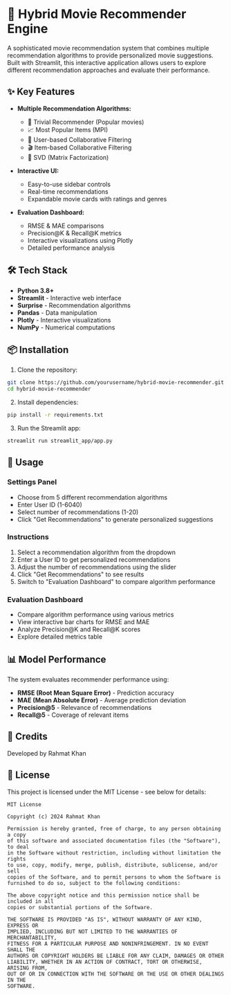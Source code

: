 # 🎥 Hybrid Movie Recommender Engine

A sophisticated movie recommendation system that combines multiple recommendation algorithms to provide personalized movie suggestions. Built with Streamlit, this interactive application allows users to explore different recommendation approaches and evaluate their performance.

## ✨ Key Features

- **Multiple Recommendation Algorithms:**
  - 🎯 Trivial Recommender (Popular movies)
  - 📈 Most Popular Items (MPI)
  - 👥 User-based Collaborative Filtering
  - 🎬 Item-based Collaborative Filtering
  - 🔢 SVD (Matrix Factorization)
- **Interactive UI:**

  - Easy-to-use sidebar controls
  - Real-time recommendations
  - Expandable movie cards with ratings and genres
- **Evaluation Dashboard:**
  - RMSE & MAE comparisons
  - Precision@K & Recall@K metrics
  - Interactive visualizations using Plotly
  - Detailed performance analysis

## 🛠️ Tech Stack

- **Python 3.8+**
- **Streamlit** - Interactive web interface
- **Surprise** - Recommendation algorithms
- **Pandas** - Data manipulation
- **Plotly** - Interactive visualizations
- **NumPy** - Numerical computations

## 📦 Installation

1. Clone the repository:
```bash
git clone https://github.com/yourusername/hybrid-movie-recommender.git
cd hybrid-movie-recommender
```

2. Install dependencies:
```bash
pip install -r requirements.txt
```

3. Run the Streamlit app:
```bash
streamlit run streamlit_app/app.py
```

## 🚀 Usage

### Settings Panel
- Choose from 5 different recommendation algorithms
- Enter User ID (1-6040)
- Select number of recommendations (1-20)
- Click "Get Recommendations" to generate personalized suggestions

### Instructions
1. Select a recommendation algorithm from the dropdown
2. Enter a User ID to get personalized recommendations
3. Adjust the number of recommendations using the slider
4. Click "Get Recommendations" to see results
5. Switch to "Evaluation Dashboard" to compare algorithm performance

### Evaluation Dashboard
- Compare algorithm performance using various metrics
- View interactive bar charts for RMSE and MAE
- Analyze Precision@K and Recall@K scores
- Explore detailed metrics table

## 📊 Model Performance

The system evaluates recommender performance using:
- **RMSE (Root Mean Square Error)** - Prediction accuracy
- **MAE (Mean Absolute Error)** - Average prediction deviation
- **Precision@5** - Relevance of recommendations
- **Recall@5** - Coverage of relevant items

## 👤 Credits

Developed by Rahmat Khan

## 📄 License

This project is licensed under the MIT License - see below for details:

```
MIT License

Copyright (c) 2024 Rahmat Khan

Permission is hereby granted, free of charge, to any person obtaining a copy
of this software and associated documentation files (the "Software"), to deal
in the Software without restriction, including without limitation the rights
to use, copy, modify, merge, publish, distribute, sublicense, and/or sell
copies of the Software, and to permit persons to whom the Software is
furnished to do so, subject to the following conditions:

The above copyright notice and this permission notice shall be included in all
copies or substantial portions of the Software.

THE SOFTWARE IS PROVIDED "AS IS", WITHOUT WARRANTY OF ANY KIND, EXPRESS OR
IMPLIED, INCLUDING BUT NOT LIMITED TO THE WARRANTIES OF MERCHANTABILITY,
FITNESS FOR A PARTICULAR PURPOSE AND NONINFRINGEMENT. IN NO EVENT SHALL THE
AUTHORS OR COPYRIGHT HOLDERS BE LIABLE FOR ANY CLAIM, DAMAGES OR OTHER
LIABILITY, WHETHER IN AN ACTION OF CONTRACT, TORT OR OTHERWISE, ARISING FROM,
OUT OF OR IN CONNECTION WITH THE SOFTWARE OR THE USE OR OTHER DEALINGS IN THE
SOFTWARE.